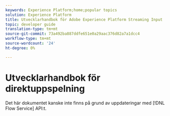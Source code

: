 ```yaml
---
keywords: Experience Platform;home;popular topics
solution: Experience Platform
title: Utvecklarhandbok för Adobe Experience Platform Streaming Input
topic: developer guide
translation-type: tm+mt
source-git-commit: 73a492ba887ddfe651e0a29aac376d82a7a1dcc4
workflow-type: tm+mt
source-wordcount: '24'
ht-degree: 0%

---
```



# Utvecklarhandbok för direktuppspelning

Det här dokumentet kanske inte finns på grund av uppdateringar med [!DNL Flow Service] API:t.